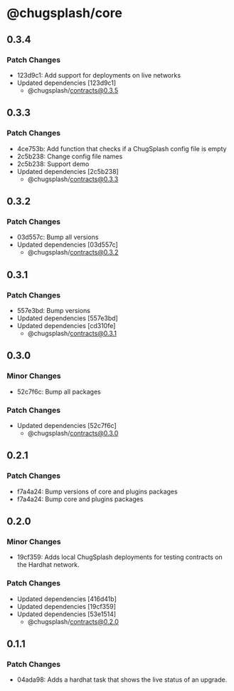 # @chugsplash/core

## 0.3.4

### Patch Changes

- 123d9c1: Add support for deployments on live networks
- Updated dependencies [123d9c1]
  - @chugsplash/contracts@0.3.5

## 0.3.3

### Patch Changes

- 4ce753b: Add function that checks if a ChugSplash config file is empty
- 2c5b238: Change config file names
- 2c5b238: Support demo
- Updated dependencies [2c5b238]
  - @chugsplash/contracts@0.3.3

## 0.3.2

### Patch Changes

- 03d557c: Bump all versions
- Updated dependencies [03d557c]
  - @chugsplash/contracts@0.3.2

## 0.3.1

### Patch Changes

- 557e3bd: Bump versions
- Updated dependencies [557e3bd]
- Updated dependencies [cd310fe]
  - @chugsplash/contracts@0.3.1

## 0.3.0

### Minor Changes

- 52c7f6c: Bump all packages

### Patch Changes

- Updated dependencies [52c7f6c]
  - @chugsplash/contracts@0.3.0

## 0.2.1

### Patch Changes

- f7a4a24: Bump versions of core and plugins packages
- f7a4a24: Bump core and plugins packages

## 0.2.0

### Minor Changes

- 19cf359: Adds local ChugSplash deployments for testing contracts on the Hardhat network.

### Patch Changes

- Updated dependencies [416d41b]
- Updated dependencies [19cf359]
- Updated dependencies [53e1514]
  - @chugsplash/contracts@0.2.0

## 0.1.1

### Patch Changes

- 04ada98: Adds a hardhat task that shows the live status of an upgrade.
